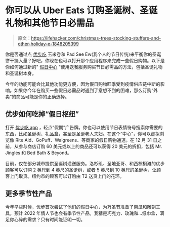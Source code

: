 # 你可以从 Uber Eats 订购圣诞树、圣诞礼物和其他节日必需品

> 原文：<https://lifehacker.com/christmas-trees-stocking-stuffers-and-other-holiday-e-1848205399>

你是否通过点 [优步吃](https://www.ubereats.com/) 玉米卷和 Pad See Ew(我个人的节日传统)来平衡你的圣诞饼干摄入量？好吧，你现在也可以打开那个应用程序来完成一些假日购物。以下是你如何通过新的" [假日中心](https://www.ubereats.com/?q=Holiday) "使用送餐服务购买节日必需品的方法，包括圣诞礼物和圣诞树本身。



今年的功能可能会比其他功能更方便，因为假日购物旺季受到疫情供应链中断的影响。如果你今年在购买一些假日必需品时遇到了意想不到的困难，那么订购“外卖”的商品可能是你的正确选择。

## 优步如何吃掉“假日枢纽”

打开 [优步吃 app](https://apps.apple.com/us/app/uber-eats-food-delivery/id1058959277) ，轻点“假期”广告牌。你也可以使用节日表情符号搜索你需要的东西，比如圣诞树、礼品盒，甚至是圣诞老人夫妇。在这个“中心”，你可以虚拟浏览像 Rite Aid、GoPuff、Walgreens、等商家的假日购物通道。在 12 月 31 日之前，从参与商店订购 60 美元或以上的商品还可以获得 20 美元的折扣，包括 Mr. Jingles 和 Bed Bath & Beyond。

目前，仅在部分城市提供圣诞树递送服务。洛杉矶、圣地亚哥、和西棕榈滩的优步顾客可以订购 2 英尺到 4 英尺的圣诞树，或者 5 英尺到 10 英尺的圣诞树，让顾客上门取货。纽约市的顾客可以订购由 T2 送货上门的花环。

## 更多季节性产品

今年早些时候，优步首次尝试了他们的假日中心，为万圣节准备了南瓜和雕刻工具，预计 2022 年情人节也会有季节性产品。我猜是巧克力、玫瑰和…纸巾盒，满足你心碎的需求？只有时间能证明一切。